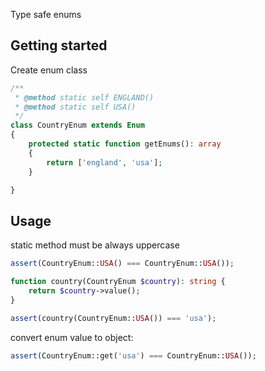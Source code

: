 Type safe enums

## Getting started

Create enum class
```php
/**
 * @method static self ENGLAND() 
 * @method static self USA() 
 */
class CountryEnum extends Enum
{
    protected static function getEnums(): array
    {
        return ['england', 'usa'];
    }

}
```

## Usage

static method must be always uppercase
```php
assert(CountryEnum::USA() === CountryEnum::USA());

function country(CountryEnum $country): string {
    return $country->value();
}

assert(country(CountryEnum::USA()) === 'usa');
```

convert enum value to object:
```php 
assert(CountryEnum::get('usa') === CountryEnum::USA());
```
